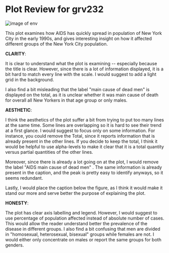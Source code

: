 # Plot Review for grv232

![image of env](https://github.com/biabbiassago/PUI2017_bb1569/blob/master/PUI2017_bb1569/HW9_bb1569/aids.png)

This plot examines how AIDS has quickly spread in population of New York City in the early 1990s, and gives interesting insight on how it affected different groups of the New York City  population.

__CLARITY__: 

It is clear to understand what the plot is examining -- especially because the title is clear. 
However, since there is a lot of information displayed, it is a bit hard to match every line with the scale.  I would suggest to add a light grid in the background.

I also find a bit misleading that the label "main cause of dead men" is displayed on the total, as it is unclear whether it was main cause of death for overall all New Yorkers in that age group or only males. 

__AESTHETIC__: 

I think the aesthetics of the plot suffer a bit from trying to put too many lines  at the same time. Some lines are overlapping so it is hard to see their trend at a first glance. I would suggest to focus only on some information. For instance, you could remove the Total, since it reports information that is already present in the other lines. 
If you decide to keep the total, I think it would be helpful to use alpha-levels to make it clear that it is a total quantity versus partial quantities of the other lines. 

Moreover, since there is already a lot going on at the plot, I would remove the label "AIDS main cause of dead men" . The same information is already present in the caption, and the peak is pretty easy to identify anyways, so it seems redundant. 

Lastly, I would place the caption below the figure, as I think it would make it stand our more and serve better the purpose of explaining the plot. 

__HONESTY__: 

The plot has clear axis labelling and legend. However, I would suggest to use percentage of population affected instead of absolute number of cases. This would allow the reader understand better the prevalence of the disease in different groups. I also find a bit confusing that men are divided in "homosexual, heterosexual, bisexual" groups while females are not. I would either only concentrate on males or report the same groups for both genders. 
